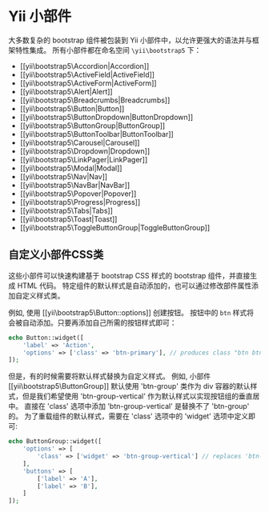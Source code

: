 Yii 小部件
===========

大多数复杂的 bootstrap 组件被包装到 Yii 小部件中，以允许更强大的语法并与框架特性集成。 所有小部件都在命名空间 `\yii\bootstrap5` 下：

- [[yii\bootstrap5\Accordion|Accordion]]
- [[yii\bootstrap5\ActiveField|ActiveField]]
- [[yii\bootstrap5\ActiveForm|ActiveForm]]
- [[yii\bootstrap5\Alert|Alert]]
- [[yii\bootstrap5\Breadcrumbs|Breadcrumbs]]
- [[yii\bootstrap5\Button|Button]]
- [[yii\bootstrap5\ButtonDropdown|ButtonDropdown]]
- [[yii\bootstrap5\ButtonGroup|ButtonGroup]]
- [[yii\bootstrap5\ButtonToolbar|ButtonToolbar]]
- [[yii\bootstrap5\Carousel|Carousel]]
- [[yii\bootstrap5\Dropdown|Dropdown]]
- [[yii\bootstrap5\LinkPager|LinkPager]]
- [[yii\bootstrap5\Modal|Modal]]
- [[yii\bootstrap5\Nav|Nav]]
- [[yii\bootstrap5\NavBar|NavBar]]
- [[yii\bootstrap5\Popover|Popover]]
- [[yii\bootstrap5\Progress|Progress]]
- [[yii\bootstrap5\Tabs|Tabs]]
- [[yii\bootstrap5\Toast|Toast]]
- [[yii\bootstrap5\ToggleButtonGroup|ToggleButtonGroup]]

## 自定义小部件CSS类 <span id="customizing-css-classes"></span>

这些小部件可以快速构建基于 bootstrap CSS 样式的 bootstrap 组件，并直接生成 HTML 代码。
特定组件的默认样式是自动添加的，也可以通过修改部件属性添加自定义样式类。

例如, 使用 [[yii\bootstrap5\Button::options]] 创建按钮。
按钮中的 `btn` 样式将会被自动添加。只要再添加自己所需的按钮样式即可：

```php
echo Button::widget([
    'label' => 'Action',
    'options' => ['class' => 'btn-primary'], // produces class "btn btn-primary"
]);
```

但是，有的时候需要将默认样式替换为自定义样式。
例如, 小部件 [[yii\bootstrap5\ButtonGroup]] 默认使用 'btn-group' 类作为 div 容器的默认样式，但是我们希望使用 'btn-group-vertical' 作为默认样式以实现按钮组的垂直居中。
直接在 'class' 选项中添加 'btn-group-vertical' 是替换不了 'btn-group' 的。
为了重载组件的默认样式，需要在 'class' 选项中的 'widget' 选项中定义即可:

```php
echo ButtonGroup::widget([
    'options' => [
        'class' => ['widget' => 'btn-group-vertical'] // replaces 'btn-group' with 'btn-group-vertical'
    ],
    'buttons' => [
        ['label' => 'A'],
        ['label' => 'B'],
    ]
]);
```
